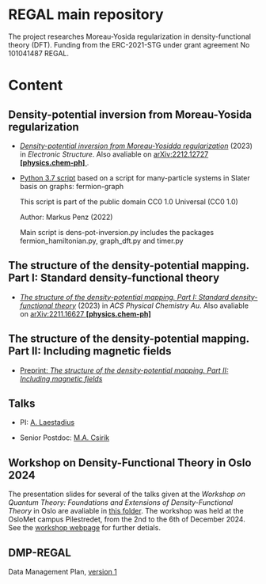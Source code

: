 # REGAL main repository

The project researches Moreau-Yosida regularization in density-functional theory (DFT). Funding from the ERC-2021-STG under grant agreement No 101041487 REGAL.

# Content

## Density-potential inversion from Moreau-Yosida regularization

+ [*Density-potential inversion from Moreau-Yosidda regularization*](https://doi.org/10.1088/2516-1075/acc626) (2023) in *Electronic Structure*. Also avaliable on [arXiv:2212.12727 **\[physics.chem-ph\]** ](https://arxiv.org/abs/2212.12727).
+ [Python 3.7 script](https://github.com/ERC-REGAL/REGAL/tree/main/MY-ZMP) based on a script for many-particle systems in Slater basis on graphs: fermion-graph

   This script is part of the public domain CC0 1.0 Universal (CC0 1.0)

   Author: Markus Penz (2022)

   Main script is dens-pot-inversion.py includes the packages fermion_hamiltonian.py, graph_dft.py and timer.py


## The structure of the density-potential mapping. Part I: Standard density-functional theory

+ [*The structure of the density-potential mapping. Part I: Standard density-functional theory*](https://doi.org/10.1021/acsphyschemau.2c00069) (2023) in *ACS Physical Chemistry Au*. Also avaliable on [arXiv:2211.16627 **\[physics.chem-ph\]** ](https://arxiv.org/abs/2211.16627) 


## The structure of the density-potential mapping. Part II: Including magnetic fields

+ [Preprint: *The structure of the density-potential mapping. Part II: Including magnetic fields*](https://arxiv.org/abs/2303.01357)


## Talks

+ PI: [A. Laestadius](https://github.com/ERC-REGAL/REGAL/tree/main/Talks/A.Laestadius)

+ Senior Postdoc: [M.A. Csirik](https://github.com/ERC-REGAL/REGAL/tree/main/Talks/M.A.Csirik)

## Workshop on Density-Functional Theory in Oslo 2024
The presentation slides for several of the talks given at the *Workshop on Quantum Theory: Foundations and Extensions of Density-Functional Theory* in Oslo are avaliable in [this folder](https://github.com/ERC-REGAL/REGAL/tree/main/Workshop-DFT-Oslo-2024). The workshop was held at the OsloMet campus Pilestredet, from the 2nd to the 6th of December 2024. See the [workshop webpage](https://uni.oslomet.no/quantum/workshop-foundations-and-extensions-of-dft/) for further detials. 

## DMP-REGAL

Data Management Plan, [version 1](https://github.com/ERC-REGAL/REGAL/tree/main/DMP-REGAL)


